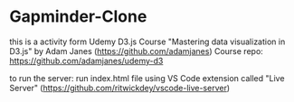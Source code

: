 # Gapminder-Clone
this is a activity form Udemy D3.js Course "Mastering data visualization in D3.js" by Adam Janes (https://github.com/adamjanes)
Course repo: https://github.com/adamjanes/udemy-d3

to run the server: run index.html file using VS Code extension called "Live Server" (https://github.com/ritwickdey/vscode-live-server)